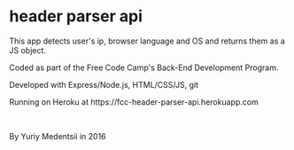# header parser api

<p>This app detects user's ip, browser language and OS and returns them as a JS object.<p>
<p>Coded as part of the Free Code Camp's Back-End Development Program.</p>
<p>Developed with Express/Node.js, HTML/CSS/JS, git</p>
<p>Running on Heroku at https://fcc-header-parser-api.herokuapp.com</p>
<br>
<p>
By Yuriy Medentsii in 2016
</p>

